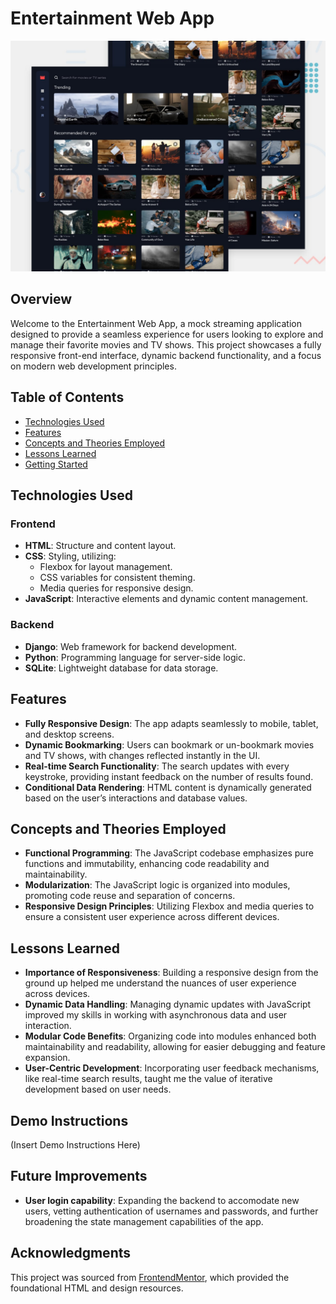 # Entertainment Web App

![Design preview for the Entertainment web app coding challenge](./preview.jpg)

## Overview

Welcome to the Entertainment Web App, a mock streaming application designed to provide a seamless experience for users looking to explore and manage their favorite movies and TV shows. This project showcases a fully responsive front-end interface, dynamic backend functionality, and a focus on modern web development principles.

## Table of Contents

- [Technologies Used](#technologies-used)
- [Features](#features)
- [Concepts and Theories Employed](#concepts-and-theories-employed)
- [Lessons Learned](#lessons-learned)
- [Getting Started](#getting-started)

## Technologies Used

### Frontend
- **HTML**: Structure and content layout.
- **CSS**: Styling, utilizing:
  - Flexbox for layout management.
  - CSS variables for consistent theming.
  - Media queries for responsive design.
- **JavaScript**: Interactive elements and dynamic content management.

### Backend
- **Django**: Web framework for backend development.
- **Python**: Programming language for server-side logic.
- **SQLite**: Lightweight database for data storage.

## Features

- **Fully Responsive Design**: The app adapts seamlessly to mobile, tablet, and desktop screens.
- **Dynamic Bookmarking**: Users can bookmark or un-bookmark movies and TV shows, with changes reflected instantly in the UI.
- **Real-time Search Functionality**: The search updates with every keystroke, providing instant feedback on the number of results found.
- **Conditional Data Rendering**: HTML content is dynamically generated based on the user’s interactions and database values.

## Concepts and Theories Employed

- **Functional Programming**: The JavaScript codebase emphasizes pure functions and immutability, enhancing code readability and maintainability.
- **Modularization**: The JavaScript logic is organized into modules, promoting code reuse and separation of concerns.
- **Responsive Design Principles**: Utilizing Flexbox and media queries to ensure a consistent user experience across different devices.

## Lessons Learned

- **Importance of Responsiveness**: Building a responsive design from the ground up helped me understand the nuances of user experience across devices.
- **Dynamic Data Handling**: Managing dynamic updates with JavaScript improved my skills in working with asynchronous data and user interaction.
- **Modular Code Benefits**: Organizing code into modules enhanced both maintainability and readability, allowing for easier debugging and feature expansion.
- **User-Centric Development**: Incorporating user feedback mechanisms, like real-time search results, taught me the value of iterative development based on user needs.

## Demo Instructions

(Insert Demo Instructions Here)

## Future Improvements

- **User login capability**: Expanding the backend to accomodate new users, vetting authentication of usernames and passwords, and further broadening the state management capabilities of the app.
## Acknowledgments

This project was sourced from [FrontendMentor](https://www.frontendmentor.io/challenges/entertainment-web-app-J-UhgAW1X), which provided the foundational HTML and design resources.
